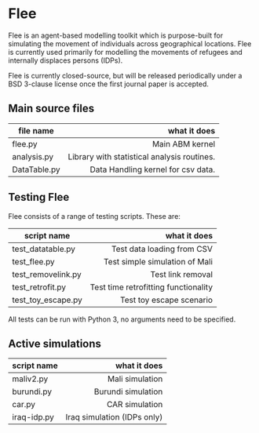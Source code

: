 # Flee

Flee is an agent-based modelling toolkit which is purpose-built for simulating the movement of individuals across geographical locations. Flee is currently used primarily for modelling the movements of refugees and internally displaces persons (IDPs).

Flee is currently closed-source, but will be released periodically under a BSD 3-clause license once the first journal paper is accepted.

## Main source files

| file name           | what it does                                |
| ------------------- | -------------------------------------------:| 
| flee.py             | Main ABM kernel                             |
| analysis.py         | Library with statistical analysis routines. |
| DataTable.py        | Data Handling kernel for csv data.          |


## Testing Flee

Flee consists of a range of testing scripts. These are:

| script name          | what it does                         |
| -------------------- | ------------------------------------:| 
| test\_datatable.py   | Test data loading from CSV           |
| test\_flee.py        | Test simple simulation of Mali       |
| test\_removelink.py  | Test link removal                    |
| test\_retrofit.py    | Test time retrofitting functionality |
| test\_toy\_escape.py | Test toy escape scenario             |

All tests can be run with Python 3, no arguments need to be specified.

## Active simulations


| script name         | what it does                         |
| ------------------- | ------------------------------------:| 
| maliv2.py           | Mali simulation                      |
| burundi.py          | Burundi simulation                   |
| car.py              | CAR simulation                       |
| iraq-idp.py         | Iraq simulation (IDPs only)          |


